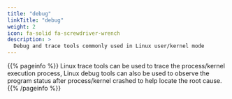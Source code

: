 ```yaml
---
title: "debug"
linkTitle: "debug"
weight: 2
icon: fa-solid fa-screwdriver-wrench
description: >
  Debug and trace tools commonly used in Linux user/kernel mode
---
```


{{% pageinfo %}}
Linux trace tools can be used to trace the process/kernel execution process, Linux debug tools can also be used to observe the program status after process/kernel crashed to help locate the root cause.
{{% /pageinfo %}}
